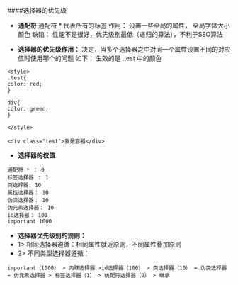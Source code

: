 ####选择器的优先级

- **通配符**
通配符 * 代表所有的标签
作用： 设置一些全局的属性， 全局字体大小 颜色
缺陷： 性能不是很好，优先级别最低（递归的算法），不利于SEO算法

- **选择器的优先级作用：**
决定，当多个选择器之中对同一个属性设置不同的对应值时使用哪个的问题
如下： 生效的是 .test 中的颜色

```objc
<style>
.test{
color: red;
}

div{
color: green;
}

</style>

<div class="test">我是容器</div>
```

- **选择器的权值**
```objc
通配符 * ： 0
标签选择器 ： 1
类选择器: 10
属性选择器： 10
伪类选择器： 10
伪元素选择器： 10
id选择器： 100
important 1000
```

- **选择器优先级别的规则：**
- 1> 相同选择器遵循：相同属性就近原则，不同属性叠加原则
- 2> 不同类型选择器遵循：
```objc
important（1000） > 内联选择器 >id选择器（100） > 类选择器（10） = 伪类选择器 = 伪元素选择器 > 标签选择器（1） > 统配符选择器（0） > 继承
```




